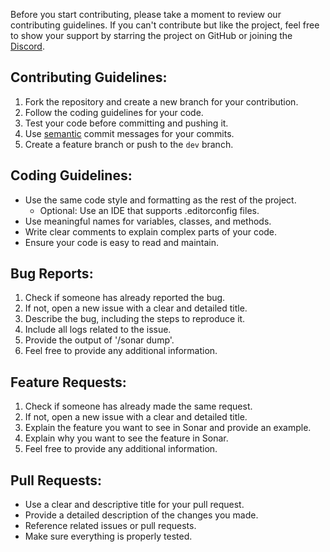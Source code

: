 Before you start contributing, please take a moment to review our contributing guidelines.
If you can't contribute but like the project, feel free to show your support by starring the project on GitHub or
joining the [Discord](https://jonesdev.xyz/discord).

## Contributing Guidelines:

1. Fork the repository and create a new branch for your contribution.
2. Follow the coding guidelines for your code.
3. Test your code before committing and pushing it.
4. Use [semantic](https://gist.github.com/joshbuchea/6f47e86d2510bce28f8e7f42ae84c716) commit messages for your commits.
5. Create a feature branch or push to the `dev` branch.

## Coding Guidelines:

- Use the same code style and formatting as the rest of the project.
  - Optional: Use an IDE that supports .editorconfig files.
- Use meaningful names for variables, classes, and methods.
- Write clear comments to explain complex parts of your code.
- Ensure your code is easy to read and maintain.

## Bug Reports:

1. Check if someone has already reported the bug.
2. If not, open a new issue with a clear and detailed title.
3. Describe the bug, including the steps to reproduce it.
4. Include all logs related to the issue.
5. Provide the output of '/sonar dump'.
6. Feel free to provide any additional information.

## Feature Requests:

1. Check if someone has already made the same request.
2. If not, open a new issue with a clear and detailed title.
3. Explain the feature you want to see in Sonar and provide an example.
4. Explain why you want to see the feature in Sonar.
5. Feel free to provide any additional information.

## Pull Requests:

- Use a clear and descriptive title for your pull request.
- Provide a detailed description of the changes you made.
- Reference related issues or pull requests.
- Make sure everything is properly tested.
